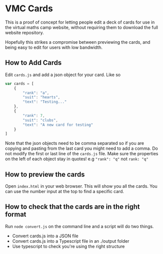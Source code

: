 # VMC Cards

This is a proof of concept for letting people edit a deck of cards for use in the virtual maths camp website, without requiring them to download the full website repository.

Hopefully this strikes a compromise between previewing the cards, and being easy to edit for users with low bandwidth.

## How to Add Cards

Edit ```cards.js``` and add a json object for your card. Like so

```javascript
var cards = [
    {
        "rank": "a",
        "suit": "hearts",
        "text": "Testing..."
    },
    {
        "rank": 7,
        "suit": "clubs",
        "text": "A new card for testing"
    }
]
```
Note that the json objects need to be comma separated so if you are copying and pasting from the last card you might need to add a comma.
Do not modify the first or last line of the ```cards.js``` file.
Make sure the properties on the left of each object stay in quotes! e.g ```"rank": "q"``` not ```rank: "q"```

## How to preview the cards
Open ```index.html``` in your web browser. This will show you all the cards.
You can use the number input at the top to find a specific card.

## How to check that the cards are in the right format

Run ```node convert.js``` on the command line and a script will do two things.
- Convert cards.js into a JSON file
- Convert cards.js into a Typescript file in an ./output folder
- Use typescript to check you're using the right structure